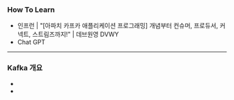 ### How To Learn 
- 인프런 | "[아파치 카프카 애플리케이션 프로그래밍] 개념부터 컨슈머, 프로듀서, 커넥트, 스트림즈까지!" | 데브원영 DVWY
- Chat GPT
***
### Kafka 개요
-
-


